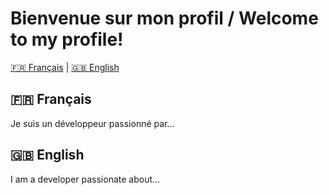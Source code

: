 # Bienvenue sur mon profil / Welcome to my profile!

[🇫🇷 Français](#français) | [🇬🇧 English](#english)

## 🇫🇷 Français
Je suis un développeur passionné par...

## 🇬🇧 English
I am a developer passionate about...
